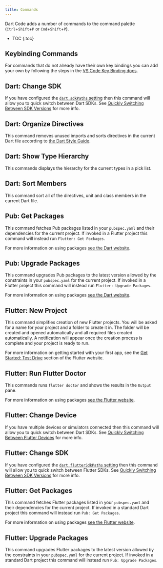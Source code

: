 ```yaml
---
title: Commands
---
```


<!-- TODO: Add a validation script that compares master package.json to this list -->

Dart Code adds a number of commands to the command palette (`Ctrl`+`Shift`+`P` or `Cmd`+`Shift`+`P`).

* TOC
{:toc}

## Keybinding Commands

For commands that do not already have their own key bindings you can add your own by following the steps in the [VS Code Key Binding docs](https://code.visualstudio.com/docs/getstarted/keybindings).

## Dart: Change SDK

If you have configured the [`dart.sdkPaths` setting](/docs/settings#dartsdkpaths) then this command will allow you to quick switch between Dart SDKs. See [Quickly Switching Between SDK Versions](/docs/quickly-switching-between-sdk-versions) for more info.

## Dart: Organize Directives

This command removes unused imports and sorts directives in the current Dart file according to [the Dart Style Guide](https://www.dartlang.org/guides/language/effective-dart/style). 

## Dart: Show Type Hierarchy

This commands displays the hierarchy for the current types in a pick list.

## Dart: Sort Members

This command sort all of the directives, unit and class members in the current Dart file.

## Pub: Get Packages

This command fetches Pub packages listed in your `pubspec.yaml` and their dependencies for the current project. If invoked in a Flutter project this command will instead run `Flutter: Get Packages`.

For more information on using packages [see the Dart website](https://www.dartlang.org/tools/pub/get-started).

## Pub: Upgrade Packages

This command upgrades Pub packages to the latest version allowed by the constraints in your `pubspec.yaml` for the current project. If invoked in a Flutter project this command will instead run `Flutter: Upgrade Packages`.

For more information on using packages [see the Dart website](https://www.dartlang.org/tools/pub/get-started).

## Flutter: New Project

This command simplifies creation of new Flutter projects. You will be asked for a name for your project and a folder to create it in. The folder will be created and opened automatically and all required files created automatically. A notification will appear once the creation process is complete and your project is ready to run.

For more information on getting started with your first app, see the [Get Started: Test Drive](https://flutter.io/get-started/test-drive/#vscode) section of the Flutter website.

## Flutter: Run Flutter Doctor

This commands runs `flutter doctor` and shows the results in the `Output` pane.

For more information on using packages [see the Flutter website](https://flutter.io/using-packages/).

## Flutter: Change Device

If you have multiple devices or simulators connected then this command will allow you to quick switch between Dart SDKs. See [Quickly Switching Between Flutter Devices](/docs/quickly-switching-between-flutter-devices) for more info.

## Flutter: Change SDK

If you have configured the [`dart.flutterSdkPaths` setting](/docs/settings#dartfluttersdkpaths) then this command will allow you to quick switch between Flutter SDKs. See [Quickly Switching Between SDK Versions](/docs/quickly-switching-between-sdk-versions) for more info.

## Flutter: Get Packages

This command fetches Flutter packages listed in your `pubspec.yaml` and their dependencies for the current project. If invoked in a standard Dart project this command will instead run `Pub: Get Packages`.

For more information on using packages [see the Flutter website](https://flutter.io/using-packages/).

## Flutter: Upgrade Packages

This command upgrades Flutter packages to the latest version allowed by the constraints in your `pubspec.yaml` for the current project. If invoked in a standard Dart project this command will instead run `Pub: Upgrade Packages`.
